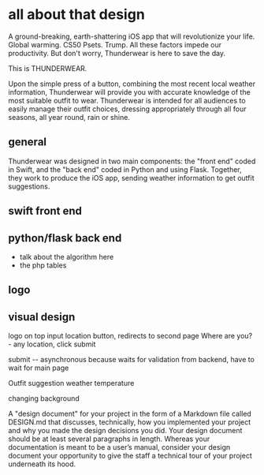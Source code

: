 # all about that design

A ground-breaking, earth-shattering iOS app that will revolutionize your life.
Global warming. CS50 Psets. Trump. All these factors impede our productivity. But don't worry, Thunderwear is here to save the day.

This is THUNDERWEAR.

Upon the simple press of a button, combining the most recent local weather information, Thunderwear will provide you with accurate knowledge of the most suitable outfit to wear. Thunderwear is intended for all audiences to easily manage their outfit choices, dressing appropriately through all four seasons, all year round, rain or shine.

## general

Thunderwear was designed in two main components: the "front end" coded in Swift, and the "back end" coded in Python and using Flask. Together, they work to produce the iOS app, sending weather information to get outfit suggestions.

## swift front end




## python/flask back end

- talk about the algorithm here
- the php tables

## logo


## visual design


logo on top
input location button, redirects to second page
Where are you? - any location, click submit

submit -- asynchronous because waits for validation from backend, have to wait for main page

Outfit suggestion
weather
temperature

changing background

A "design document" for your project in the form of a Markdown file called DESIGN.md that discusses, technically, how you implemented your project and why you made the design decisions you did. Your design document should be at least several paragraphs in length. Whereas your documentation is meant to be a user’s manual, consider your design document your opportunity to give the staff a technical tour of your project underneath its hood.
